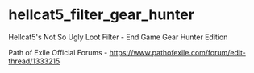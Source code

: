 # hellcat5_filter_gear_hunter
Hellcat5's Not So Ugly Loot Filter - End Game Gear Hunter Edition

Path of Exile Official Forums - 
https://www.pathofexile.com/forum/edit-thread/1333215
